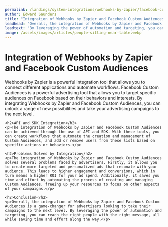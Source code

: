 ```yaml
---
permalink: /landings/system-integrations/webhooks-by-zapier/facebook-custom-audiences
author: Edward Saunders
title: "Integration of Webhooks by Zapier and Facebook Custom Audiences"
leadhead: "Overall, the integration of Webhooks by Zapier and Facebook Custom Audiences is a game-changer for advertisers looking to take their campaigns to the next level"
leadtext: "By leveraging the power of automation and targeting, you can reach the right people with the right message, all while saving time and effort along the way."
image: /assets/images/articles/people-sitting-near-table.webp
---
```

<div class="arttext">	<h1>Integration of Webhooks by Zapier and Facebook Custom Audiences</h1>
	<p>Webhooks by Zapier is a powerful integration tool that allows you to connect different applications and automate workflows. Facebook Custom Audiences is a powerful advertising tool that allows you to target specific audiences on Facebook based on their behaviors and interests. By integrating Webhooks by Zapier and Facebook Custom Audiences, you can unlock a range of new possibilities and take your advertising campaigns to the next level.</p>
	
	<h2>API and SDK Integration</h2>
	<p>The integration of Webhooks by Zapier and Facebook Custom Audiences can be achieved through the use of API and SDK. With these tools, you can create workflows that automate the creation and management of Custom Audiences, and add or remove users from these lists based on specific actions or behaviors.</p>
	
	<h2>Problems Solved by Integration</h2>
	<p>The integration of Webhooks by Zapier and Facebook Custom Audiences solves several problems faced by advertisers. Firstly, it allows you to create more targeted and personalized ads that resonate with your audience. This leads to higher engagement and conversions, which in turn means a higher ROI for your ad spend. Additionally, it saves you time and effort by automating the process of creating and managing Custom Audiences, freeing up your resources to focus on other aspects of your campaigns.</p>
	
	<h2>Conclusion</h2>
	<p>Overall, the integration of Webhooks by Zapier and Facebook Custom Audiences is a game-changer for advertisers looking to take their campaigns to the next level. By leveraging the power of automation and targeting, you can reach the right people with the right message, all while saving time and effort along the way.</p>
</div>